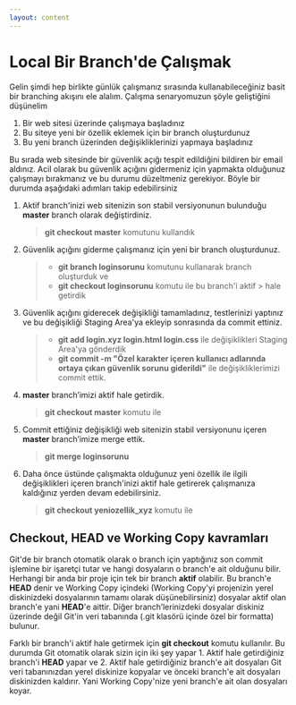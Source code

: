 ```yaml
---
layout: content
---
```


# Local Bir Branch'de Çalışmak

Gelin şimdi hep birlikte günlük çalışmanız sırasında kullanabileceğiniz basit bir branching akışını ele alalım. Çalışma senaryomuzun şöyle geliştiğini düşünelim

1. Bir web sitesi üzerinde çalışmaya başladınız
2. Bu siteye yeni bir özellik eklemek için bir branch oluşturdunuz
3. Bu yeni branch üzerinden değişikliklerinizi yapmaya başladınız

Bu sırada web sitesinde bir güvenlik açığı tespit edildiğini bildiren bir email aldınız. Acil olarak bu güvenlik açığını gidermeniz için yapmakta olduğunuz çalışmayı bırakmanız ve bu durumu düzeltmeniz gerekiyor. Böyle bir durumda aşağıdaki adımları takip edebilirsiniz

1. Aktif branch'inizi web sitenizin son stabil versiyonunun bulunduğu **master** branch olarak değiştirdiniz.

   > **git checkout master**  komutunu kullandık

2. Güvenlik açığını giderme çalışmanız için yeni bir branch oluşturdunuz.

   > * **git branch loginsorunu** komutunu kullanarak branch oluşturduk ve
   > * **git checkout loginsorunu** komutu ile bu branch'i aktif &gt; hale getirdik

3. Güvenlik açığını giderecek değişikliği tamamladınız, testlerinizi yaptınız ve bu değişikliği Staging Area'ya ekleyip sonrasında da commit ettiniz.

   > * **git add login.xyz login.html login.css** ile değişiklikleri Staging Area'ya gönderdik
   > * **git commit -m "Özel karakter içeren kullanıcı adlarında ortaya çıkan güvenlik sorunu giderildi"** ile değişikliklerimizi commit ettik.

4. **master** branch’imizi aktif hale getirdik.

   > **git checkout master** komutu ile

5. Commit ettiğiniz değişikliği web sitenizin stabil versiyonunu içeren **master** branch’imize merge ettik.

   > **git merge loginsorunu**

6. Daha önce üstünde çalışmakta olduğunuz yeni özellik ile ilgili değişiklikleri içeren branch'inizi aktif hale getirerek çalışmanıza kaldığınız yerden devam edebilirsiniz.

   > **git checkout yeniozellik\_xyz** komutu ile

## Checkout, HEAD ve Working Copy kavramları

Git'de bir branch otomatik olarak o branch için yaptığınız son commit işlemine bir işaretçi tutar ve hangi dosyaların o branch'e ait olduğunu bilir. Herhangi bir anda bir proje için tek bir branch **aktif** olabilir. Bu branch'e **HEAD** denir ve Working Copy içindeki \(Working Copy'yi projenizin yerel diskinizdeki dosyalarının tamamı olarak düşünebilirsiniz\) dosyalar aktif olan branch'e yani **HEAD**'e aittir. Diğer branch’lerinizdeki dosyalar diskiniz üzerinde değil Git'in veri tabanında \(.git klasörü içinde özel bir formatta\) bulunur.

Farklı bir branch'i aktif hale getirmek için **git checkout** komutu kullanılır. Bu durumda Git otomatik olarak sizin için iki şey yapar 1. Aktif hale getirdiğiniz branch'i **HEAD** yapar ve 2. Aktif hale getirdiğiniz branch'e ait dosyaları Git veri tabanınızdan yerel diskinize kopyalar ve önceki branch'e ait dosyaları diskinizden kaldırır. Yani Working Copy'nize yeni branch'e ait olan dosyaları koyar.
